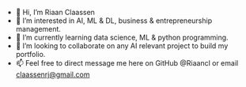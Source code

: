 - 👋 Hi, I’m Riaan Claassen
- 👀 I’m interested in AI, ML & DL, business & entrepreneurship management.
- 🌱 I’m currently learning data science, ML & python programming.
- 💞️ I’m looking to collaborate on any AI relevant project to build my portfolio.
- 📫 Feel free to direct message me here on GitHub @Riaancl or email claassenrj@gmail.com

<!---
Riaancl/Riaancl is a ✨ special ✨ repository because its `README.md` (this file) appears on your GitHub profile.
You can click the Preview link to take a look at your changes.
--->

